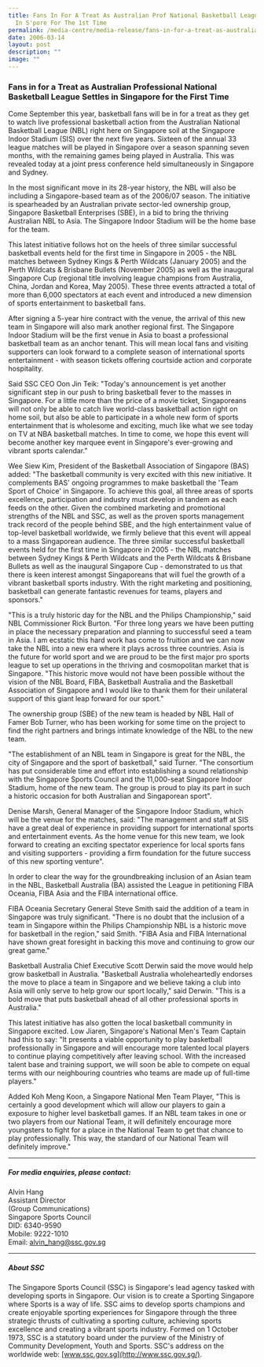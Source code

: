 ```yaml
---
title: Fans In For A Treat As Australian Prof National Basketball League Settles
  In S'pore For The 1st Time
permalink: /media-centre/media-release/fans-in-for-a-treat-as-australian-professional-national-basketball/
date: 2006-03-14
layout: post
description: ""
image: ""
---
```

### **Fans in for a Treat as Australian Professional National Basketball League Settles in Singapore for the First Time**

Come September this year, basketball fans will be in for a treat as they get to watch live professional basketball action from the Australian National Basketball League (NBL) right here on Singapore soil at the Singapore Indoor Stadium (SIS) over the next five years. Sixteen of the annual 33 league matches will be played in Singapore over a season spanning seven months, with the remaining games being played in Australia. This was revealed today at a joint press conference held simultaneously in Singapore and Sydney.

In the most significant move in its 28-year history, the NBL will also be including a Singapore-based team as of the 2006/07 season. The initiative is spearheaded by an Australian private sector-led ownership group, Singapore Basketball Enterprises (SBE), in a bid to bring the thriving Australian NBL to Asia. The Singapore Indoor Stadium will be the home base for the team.

This latest initiative follows hot on the heels of three similar successful basketball events held for the first time in Singapore in 2005 - the NBL matches between Sydney Kings & Perth Wildcats (January 2005) and the Perth Wildcats & Brisbane Bullets (November 2005) as well as the inaugural Singapore Cup (regional title involving league champions from Australia, China, Jordan and Korea, May 2005). These three events attracted a total of more than 6,000 spectators at each event and introduced a new dimension of sports entertainment to basketball fans.

After signing a 5-year hire contract with the venue, the arrival of this new team in Singapore will also mark another regional first. The Singapore Indoor Stadium will be the first venue in Asia to boast a professional basketball team as an anchor tenant. This will mean local fans and visiting supporters can look forward to a complete season of international sports entertainment - with season tickets offering courtside action and corporate hospitality.

Said SSC CEO Oon Jin Teik: "Today's announcement is yet another significant step in our push to bring basketball fever to the masses in Singapore. For a little more than the price of a movie ticket, Singaporeans will not only be able to catch live world-class basketball action right on home soil, but also be able to participate in a whole new form of sports entertainment that is wholesome and exciting, much like what we see today on TV at NBA basketball matches. In time to come, we hope this event will become another key marquee event in Singapore's ever-growing and vibrant sports calendar."

Wee Siew Kim, President of the Basketball Association of Singapore (BAS) added: "The basketball community is very excited with this new initiative. It complements BAS' ongoing programmes to make basketball the 'Team Sport of Choice' in Singapore. To achieve this goal, all three areas of sports excellence, participation and industry must develop in tandem as each feeds on the other. Given the combined marketing and promotional strengths of the NBL and SSC, as well as the proven sports management track record of the people behind SBE, and the high entertainment value of top-level basketball worldwide, we firmly believe that this event will appeal to a mass Singaporean audience. The three similar successful basketball events held for the first time in Singapore in 2005 - the NBL matches between Sydney Kings & Perth Wildcats and the Perth Wildcats & Brisbane Bullets as well as the inaugural Singapore Cup - demonstrated to us that there is keen interest amongst Singaporeans that will fuel the growth of a vibrant basketball sports industry. With the right marketing and positioning, basketball can generate fantastic revenues for teams, players and sponsors."

"This is a truly historic day for the NBL and the Philips Championship," said NBL Commissioner Rick Burton. "For three long years we have been putting in place the necessary preparation and planning to successful seed a team in Asia. I am ecstatic this hard work has come to fruition and we can now take the NBL into a new era where it plays across three countries. Asia is the future for world sport and we are proud to be the first major pro sports league to set up operations in the thriving and cosmopolitan market that is Singapore. "This historic move would not have been possible without the vision of the NBL Board, FIBA, Basketball Australia and the Basketball Association of Singapore and I would like to thank them for their unilateral support of this giant leap forward for our sport."

The ownership group (SBE) of the new team is headed by NBL Hall of Famer Bob Turner, who has been working for some time on the project to find the right partners and brings intimate knowledge of the NBL to the new team.

"The establishment of an NBL team in Singapore is great for the NBL, the city of Singapore and the sport of basketball," said Turner. "The consortium has put considerable time and effort into establishing a sound relationship with the Singapore Sports Council and the 11,000-seat Singapore Indoor Stadium, home of the new team. The group is proud to play its part in such a historic occasion for both Australian and Singaporean sport".

Denise Marsh, General Manager of the Singapore Indoor Stadium, which will be the venue for the matches, said: "The management and staff at SIS have a great deal of experience in providing support for international sports and entertainment events. As the home venue for this new team, we look forward to creating an exciting spectator experience for local sports fans and visiting supporters - providing a firm foundation for the future success of this new sporting venture".

In order to clear the way for the groundbreaking inclusion of an Asian team in the NBL, Basketball Australia (BA) assisted the League in petitioning FIBA Oceania, FIBA Asia and the FIBA international office.

FIBA Oceania Secretary General Steve Smith said the addition of a team in Singapore was truly significant. "There is no doubt that the inclusion of a team in Singapore within the Philips Championship NBL is a historic move for basketball in the region," said Smith. "FIBA Asia and FIBA International have shown great foresight in backing this move and continuing to grow our great game."

Basketball Australia Chief Executive Scott Derwin said the move would help grow basketball in Australia. "Basketball Australia wholeheartedly endorses the move to place a team in Singapore and we believe taking a club into Asia will only serve to help grow our sport locally," said Derwin. "This is a bold move that puts basketball ahead of all other professional sports in Australia."

This latest initiative has also gotten the local basketball community in Singapore excited. Low Jiaren, Singapore's National Men's Team Captain had this to say: "It presents a viable opportunity to play basketball professionally in Singapore and will encourage more talented local players to continue playing competitively after leaving school. With the increased talent base and training support, we will soon be able to compete on equal terms with our neighbouring countries who teams are made up of full-time players."

Added Koh Meng Koon, a Singapore National Men Team Player, "This is certainly a good development which will allow our players to gain a exposure to higher level basketball games. If an NBL team takes in one or two players from our National Team, it will definitely encourage more youngsters to fight for a place in the National Team to get that chance to play professionally. This way, the standard of our National Team will definitely improve."

<hr>

##### **For media enquiries, please contact:**
Alvin Hang
<br>
Assistant Director
<br>
(Group Communications)
<br>
Singapore Sports Council
<br>
DID: 6340-9590
<br>
Mobile: 9222-1010
<br>
Email: [alvin_hang@ssc.gov.sg](mailto:alvin_hang@ssc.gov.sg)

<hr>

##### **About SSC**
The Singapore Sports Council (SSC) is Singapore's lead agency tasked with developing sports in Singapore. Our vision is to create a Sporting Singapore where Sports is a way of life. SSC aims to develop sports champions and create enjoyable sporting experiences for Singapore through the three strategic thrusts of cultivating a sporting culture, achieving sports excellence and creating a vibrant sports industry. Formed on 1 October 1973, SSC is a statutory board under the purview of the Ministry of Community Development, Youth and Sports. SSC's address on the worldwide web: [www.ssc.gov.sg](http://www.ssc.gov.sg/).
